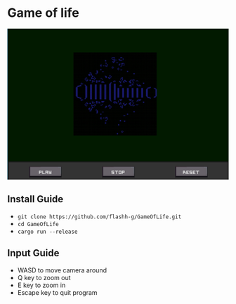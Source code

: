 # Game of life

![](game_of_life_screenshot.jpg)

## Install Guide

- `git clone https://github.com/flashh-g/GameOfLife.git` 
- `cd GameOfLife`
- `cargo run --release`

## Input Guide

- WASD to move camera around
- Q key to zoom out
- E key to zoom in
- Escape key to quit program 
